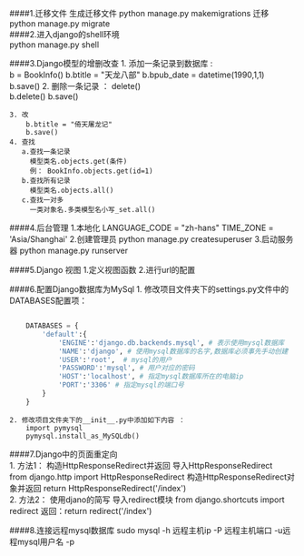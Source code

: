 ####1.迁移文件 
	生成迁移文件
	python manage.py makemigrations 
	迁移
	python manage.py migrate  
####2.进入django的shell环境   
	python manage.py shell  

####3.Django模型的增删改查 
	1. 添加一条记录到数据库 :	 
		b = BookInfo()
		b.btitle = "天龙八部"
		b.bpub_date = datetime(1990,1,1) 
		b.save() 
	2. 删除一条记录 ： delete()  
		b.delete()
		b.save()  
	
	3. 改 
	    b.btitle = "倚天屠龙记" 
		b.save() 
	4. 查找
	   a.查找一条记录
		 模型类名.objects.get(条件) 
		 例： BookInfo.objects.get(id=1)  
	   b.查找所有记录 
	     模型类名.objects.all() 
	   c.查找一对多 
		 一类对象名.多类模型名小写_set.all()	   

####4.后台管理 
	1.本地化 
	LANGUAGE_CODE = "zh-hans"
	TIME_ZONE = 'Asia/Shanghai' 
	2.创建管理员
	python manage.py createsuperuser
	3.启动服务器
	python manage.py runserver 

####5.Django 视图 
	1.定义视图函数
	2.进行url的配置   


####6.配置Django数据库为MySql 
	1. 修改项目文件夹下的settings.py文件中的DATABASES配置项：  
	
```python

	DATABASES = {
		'default':{
			'ENGINE':'django.db.backends.mysql', # 表示使用mysql数据库
			'NAME':'django', # 使用mysql数据库的名字,数据库必须事先手动创建
			'USER':'root',	# mysql的用户
			'PASSWORD':'mysql', # 用户对应的密码
			'HOST':'localhost', # 指定mysql数据库所在的电脑ip
			'PORT':'3306' # 指定mysql的端口号
		}
	}  
```	

	2. 修改项目文件夹下的__init__.py中添加如下内容 ：   
		import pymysql   
		pymysql.install_as_MySQLdb()
	
####7.Django中的页面重定向   
	1. 方法1： 构造HttpResponseRedirect并返回
	   导入HttpResponseRedirect  
		   from django.http import HttpResponseRedirect
	   构造HttpResponseRedirect对象并返回 
		   return HttpResponseRedirect('/index')  
	2. 方法2： 使用djano的简写 
	   导入redirect模块 
		  from django.shortcuts import redirect 
	   返回：return redirect('/index')  

####8.连接远程mysql数据库 
	sudo mysql -h 远程主机ip -P 远程主机端口 -u远程mysql用户名 -p